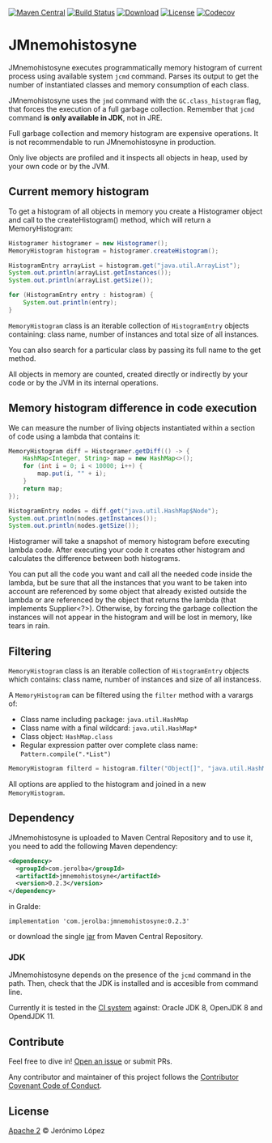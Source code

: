 [![Maven Central](https://img.shields.io/maven-central/v/com.jerolba/jmnemohistosyne.svg)](https://maven-badges.herokuapp.com/maven-central/com.jerolba/jmnemohistosyne)
[![Build Status](https://circleci.com/gh/jerolba/jmnemohistosyne.svg?style=shield)](https://circleci.com/gh/jerolba/jmnemohistosyne) 
[![Download](https://api.bintray.com/packages/jerolba/maven/jmnemohistosyne/images/download.svg)](https://bintray.com/jerolba/maven/jmnemohistosyne/_latestVersion)
[![License](http://img.shields.io/:license-apache-blue.svg)](http://www.apache.org/licenses/LICENSE-2.0.html)
[![Codecov](https://codecov.io/gh/jerolba/jmnemohistosyne/branch/master/graph/badge.svg)](https://codecov.io/gh/jerolba/jmnemohistosyne/)


# JMnemohistosyne

JMnemohistosyne executes programmatically memory histogram of current process using available system `jcmd` command. Parses its output to get the number of instantiated classes and memory consumption of each class.

JMnemohistosyne uses the `jmd` command with the `GC.class_histogram` flag, that forces the execution of a full garbage collection. Remember that `jcmd` command **is only available in JDK**, not in JRE.

Full garbage collection and memory histogram are expensive operations. It is not recommendable to run JMnemohistosyne in production.

Only live objects are profiled and it inspects all objects in heap, used by your own code or by the JVM.

## Current memory histogram

To get a histogram of all objects in memory you create a Histogramer object and call to the createHistogram() method, which will return a MemoryHistogram:

```java
Histogramer histogramer = new Histogramer();
MemoryHistogram histogram = histogramer.createHistogram();

HistogramEntry arrayList = histogram.get("java.util.ArrayList");
System.out.println(arrayList.getInstances());
System.out.println(arrayList.getSize());

for (HistogramEntry entry : histogram) {
    System.out.println(entry);
}
```

`MemoryHistogram` class is an iterable collection of `HistogramEntry` objects containing: class name, number of instances and total size of all instances.

You can also search for a particular class by passing its full name to the get method.

All objects in memory are counted, created directly or indirectly by your code or by the JVM in its internal operations.

## Memory histogram difference in code execution

We can measure the number of living objects instantiated within a section of code using a lambda that contains it:

```java
MemoryHistogram diff = Histogramer.getDiff(() -> {
    HashMap<Integer, String> map = new HashMap<>();
    for (int i = 0; i < 10000; i++) {
        map.put(i, "" + i);
    }
    return map;
});

HistogramEntry nodes = diff.get("java.util.HashMap$Node");
System.out.println(nodes.getInstances());
System.out.println(nodes.getSize());
```

Histogramer will take a snapshot of memory histogram before executing lambda code. After executing your code it creates other histogram and calculates the difference between both histograms.

You can put all the code you want and call all the needed code inside the lambda, but be sure that all the instances that you want to be taken into account are referenced by some object that already existed outside the lambda or are referenced by the object that returns the lambda (that implements Supplier<?>). Otherwise, by forcing the garbage collection the instances will not appear in the histogram and will be lost in memory, like tears in rain.

## Filtering

`MemoryHistogram` class is an iterable collection of `HistogramEntry` objects which contains: class name, number of instances and size of all instancess.

A `MemoryHistogram` can be filtered using the `filter` method with a varargs of:

- Class name including package: `java.util.HashMap`
- Class name with a final wildcard: `java.util.HashMap*`
- Class object: `HashMap.class`
- Regular expression patter over complete class name: `Pattern.compile(".*List")`

```java
MemoryHistogram filterd = histogram.filter("Object[]", "java.util.HashMap*", ArrayList.class, Pattern.compile(".*Hibernate.*"));
```

All options are applied to the histogram and joined in a new `MemoryHistogram`. 

## Dependency

JMnemohistosyne is uploaded to Maven Central Repository and to use it, you need to add the following Maven dependency:

```xml
<dependency>
  <groupId>com.jerolba</groupId>
  <artifactId>jmnemohistosyne</artifactId>
  <version>0.2.3</version>
</dependency>
```

in Gralde:

`implementation 'com.jerolba:jmnemohistosyne:0.2.3'`

or download the single [jar](http://central.maven.org/maven2/com/jerolba/jmnemohistosyne/0.2.3/jmnemohistosyne-0.2.3.jar) from Maven Central Repository.

### JDK

JMnemohistosyne depends on the presence of the `jcmd` command in the path. Then, check that the JDK is installed and is accesible from command line.

Currently it is tested in the [CI system](https://circleci.com/gh/jerolba/jmnemohistosyne) against: Oracle JDK 8, OpenJDK 8 and OpendJDK 11. 

## Contribute

Feel free to dive in! [Open an issue](https://github.com/jerolba/jmnemohistosyne/issues/new) or submit PRs.

Any contributor and maintainer of this project follows the [Contributor Covenant Code of Conduct](https://github.com/jerolba/jmnemohistosyne/blob/master/CODE_OF_CONDUCT.md).

## License

[Apache 2](https://github.com/jerolba/jmnemohistosyne/blob/master/LICENSE.txt) © Jerónimo López